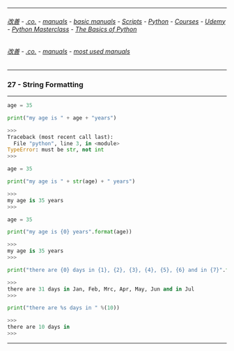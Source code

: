 

---

###### [改善](https://github.com/ttltrk/0C/blob/master/README.MD) - [.co.](https://github.com/ttltrk/PRG/blob/master/CODING.MD) - [manuals](https://github.com/ttltrk/PRG/blob/master/MAN.MD) - [basic manuals](https://github.com/ttltrk/PRG/blob/master/MANUALS.MD) - [Scripts](https://github.com/ttltrk/PRG/blob/master/PY/DOC/SC/SC.MD) - [Python](https://github.com/ttltrk/PRG/blob/master/PY/DOC/OPYM/OPYM.MD) - [Courses](https://github.com/ttltrk/PRG/blob/master/PY/DOC/OPYM/13/COURSES.MD) - [Udemy](https://github.com/ttltrk/PRG/blob/master/PY/DOC/OPYM/13/06/UDEMY.MD) - [Python Masterclass](https://github.com/ttltrk/PRG/blob/master/PY/DOC/PYMASCL/PYMASCL.MD) - [The Basics of Python](https://github.com/ttltrk/PRG/blob/master/PY/DOC/PYMASCL/05/05.MD)

###### [改善](https://github.com/ttltrk/0C/blob/master/README.MD) - [.co.](https://github.com/ttltrk/PRG/blob/master/CODING.MD) - [manuals](https://github.com/ttltrk/PRG/blob/master/MAN.MD) - [most used manuals](https://github.com/ttltrk/PRG/blob/master/MUM.MD) 

---

### 27 - String Formatting

---

```python
age = 35

print("my age is " + age + "years")

>>>
Traceback (most recent call last):
  File "python", line 3, in <module>
TypeError: must be str, not int
>>>
```

```python
age = 35

print("my age is " + str(age) + " years")

>>>
my age is 35 years
>>>
```

```python
age = 35

print("my age is {0} years".format(age))

>>>
my age is 35 years
>>>
```

```python
print("there are {0} days in {1}, {2}, {3}, {4}, {5}, {6} and in {7}".format(31, "Jan", "Feb", "Mrc", "Apr", "May", "Jun", "Jul"))

>>>
there are 31 days in Jan, Feb, Mrc, Apr, May, Jun and in Jul
>>>
```

```python
print("there are %s days in " %(10))

>>>
there are 10 days in 
>>>
```

---
